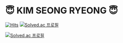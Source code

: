 # 😇 KIM SEONG RYEONG 😇

[![Hits](https://hits.seeyoufarm.com/api/count/incr/badge.svg?url=https%3A%2F%2Fgithub.com%2FMTsauRus&count_bg=%23F4FF00&title_bg=%2300FFE0&icon=&icon_color=%23E7E7E7&title=hits&edge_flat=false)](https://hits.seeyoufarm.com)
[![Solved.ac
프로필](http://mazassumnida.wtf/api/mini/generate_badge?boj=qksrurwnsql)](https://solved.ac/qksrurwnsql)  

[![Solved.ac
프로필](http://mazassumnida.wtf/api/v2/generate_badge?boj=qksrurwnsql)](https://solved.ac/qksrurwnsql)
<!--
**MTsauRus/MTsauRus** is a ✨ _special_ ✨ repository because its `README.md` (this file) appears on your GitHub profile.

Here are some ideas to get you started:

- 🔭 I’m currently working on ...
- 🌱 I’m currently learning ...
- 👯 I’m looking to collaborate on ...
- 🤔 I’m looking for help with ...
- 💬 Ask me about ...
- 📫 How to reach me: ...
- 😄 Pronouns: ...
- ⚡ Fun fact: ...
-->

